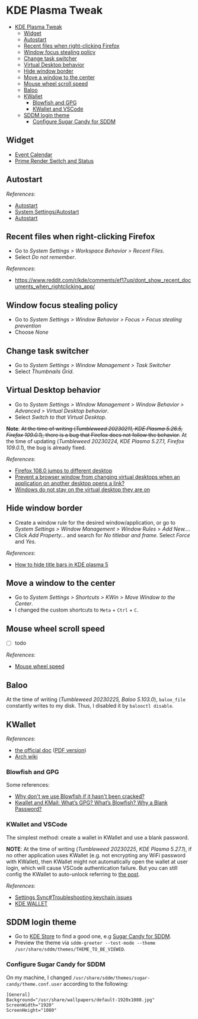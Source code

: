 # KDE Plasma Tweak

- [KDE Plasma Tweak](#kde-plasma-tweak)
  - [Widget](#widget)
  - [Autostart](#autostart)
  - [Recent files when right-clicking Firefox](#recent-files-when-right-clicking-firefox)
  - [Window focus stealing policy](#window-focus-stealing-policy)
  - [Change task switcher](#change-task-switcher)
  - [Virtual Desktop behavior](#virtual-desktop-behavior)
  - [Hide window border](#hide-window-border)
  - [Move a window to the center](#move-a-window-to-the-center)
  - [Mouse wheel scroll speed](#mouse-wheel-scroll-speed)
  - [Baloo](#baloo)
  - [KWallet](#kwallet)
    - [Blowfish and GPG](#blowfish-and-gpg)
    - [KWallet and VSCode](#kwallet-and-vscode)
  - [SDDM login theme](#sddm-login-theme)
    - [Configure Sugar Candy for SDDM](#configure-sugar-candy-for-sddm)

## Widget

- [Event Calendar](https://store.kde.org/p/998901)
- [Prime Render Switch and Status](https://store.kde.org/p/1425330)

## Autostart

*References*:

- [Autostart](https://userbase.kde.org/System_Settings/Startup_and_Shutdown#Autostart)
- [System Settings/Autostart](https://userbase.kde.org/System_Settings/Autostart)
- [Autostart](https://docs.kde.org/stable5/en/plasma-workspace/kcontrol/autostart/index.html)

## Recent files when right-clicking Firefox

- Go to *System Settings > Workspace Behavior > Recent Files*.
- Select *Do not remember*.

*References*:

- https://www.reddit.com/r/kde/comments/ef17uq/dont_show_recent_documents_when_rightclicking_app/

## Window focus stealing policy

- Go to *System Settings > Window Behavior > Focus > Focus stealing prevention*
- Choose *None*

## Change task switcher

- Go to *System Settings > Window Management > Task Switcher*
- Select *Thumbnails Grid*.

## Virtual Desktop behavior

- Go to *System Settings > Window Management > Window Behavior > Advanced > Virtual Desktop behavior*.
- Select *Switch to that Virtual Desktop*.

**Note**: ~~At the time of writing (*Tumbleweed 20230211, KDE Plasma 5.26.5, Firefox 109.0.1*), there is a bug that Firefox does not follow the behavior.~~ At the time of updating (*Tumbleweed 20230224, KDE Plasma 5.27.1, Firefox 109.0.1*), the bug is already fixed.

*References*:

- [Firefox 108.0 jumps to different desktop](https://askubuntu.com/questions/1445505/firefox-108-0-jumps-to-different-desktop)
- [Prevent a browser window from changing virtual desktops when an application on another desktop opens a link?](https://www.reddit.com/r/kde/comments/zm6gag/prevent_a_browser_window_from_changing_virtual/)
- [Windows do not stay on the virtual desktop they are on](https://bugs.kde.org/show_bug.cgi?id=462996)

## Hide window border

- Create a window rule for the desired window/application, or go to *System Settings > Window Management > Window Rules > Add New...*.
- Click *Add Property...* and search for *No titlebar and frame*. Select *Force* and *Yes*.

*References*:

- [How to hide title bars in KDE plasma 5](https://medium.com/@CodyReichert/how-to-hide-title-bars-in-kde-plasma-5-348e0df4087f)

## Move a window to the center

- Go to *System Settings > Shortcuts > KWin > Move Window to the Center*.
- I changed the custom shortcuts to `Meta` + `Ctrl` + `C`.

## Mouse wheel scroll speed

- [ ] todo

*References*:

- [Mouse wheel speed](https://forum.kde.org/viewtopic.php?t=160416)

## Baloo

At the time of writing (*Tumbleweed 20230225, Baloo 5.103.0*), `baloo_file` constantly writes to my disk. Thus, I disabled it by `balooctl disable`.

## KWallet

*References*:

- [the official doc]( https://docs.kde.org/trunk5/en/kwalletmanager/kwallet5/index.html ) ([PDF version]( https://docs.kde.org/stable5/en/kwalletmanager/kwallet5/kwallet5.pdf ))
- [Arch wiki]( https://wiki.archlinux.org/title/KDE_Wallet )

### Blowfish and GPG

Some references:

- [Why don't we use Blowfish if it hasn't been cracked?](https://crypto.stackexchange.com/questions/87278/why-dont-we-use-blowfish-if-it-hasnt-been-cracked)
- [Kwallet and KMail: What’s GPG? What’s Blowfish? Why a Blank Password?](https://forums.opensuse.org/t/kwallet-and-kmail-whats-gpg-whats-blowfish-why-a-blank-password/113770)

### KWallet and VSCode

The simplest method: create a wallet in KWallet and use a blank password.

**NOTE**: At the time of writing (*Tumbleweed 20230225*, *KDE Plasma 5.27.1*), if no other application uses KWallet (e.g. not encrypting any WiFi password with KWallet), then KWallet might not automatically open the wallet at user login, which will cause VSCode authentication failure. But you can still config the KWallet to auto-unlock referring to [the post]( https://gist.github.com/Trucido/b788017a18e1189e6703e42315e8829c ).

*References*:

- [Settings Sync#Troubleshooting keychain issues](https://code.visualstudio.com/docs/editor/settings-sync#_linux)
- [KDE WALLET](https://github.com/microsoft/vscode/issues/104319)

## SDDM login theme

- Go to [KDE Store](https://store.kde.org/browse?cat=101&ord=rating) to find a good one, e.g [Sugar Candy for SDDM](https://store.kde.org/p/1312658).
- Preview the theme via `sddm-greeter --test-mode --theme /usr/share/sddm/themes/THEME_TO_BE_VIEWED`.

### Configure Sugar Candy for SDDM

On my machine, I changed `/usr/share/sddm/themes/sugar-candy/theme.conf.user` according to the following:

```properties
[General]
Background="/usr/share/wallpapers/default-1920x1080.jpg"
ScreenWidth="1920"
ScreenHeight="1080"
```
